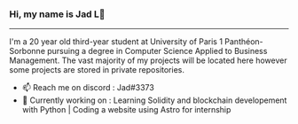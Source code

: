 ### Hi, my name is Jad L👋

___

I'm a 20 year old third-year student at University of Paris 1 Panthéon-Sorbonne pursuing a degree in Computer Science Applied to Business Management. The vast majority of my projects will be located here however some projects are stored in private repositories.


- 📫 Reach me on discord : Jad#3373
- 🔭 Currently working on : Learning Solidity and blockchain developement with Python | Coding a website using Astro for internship
